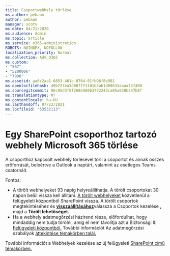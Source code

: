 ```yaml
---
title: Csoportwebhely törlése
ms.author: pebaum
author: pebaum
manager: scotv
ms.date: 04/21/2020
ms.audience: Admin
ms.topic: article
ms.service: o365-administration
ROBOTS: NOINDEX, NOFOLLOW
localization_priority: Normal
ms.collection: Adm_O365
ms.custom:
- "567"
- "5200006"
- "7996"
ms.assetid: aa6c2aa1-6853-461c-8764-01fb96f8e981
ms.openlocfilehash: 49b727ea5d08fff3101b3ab1d00631aaaa74f400
ms.sourcegitcommit: 86c95d3f0f268e500b3732243ca85a650b2e7b8f
ms.translationtype: MT
ms.contentlocale: hu-HU
ms.lasthandoff: 07/22/2021
ms.locfileid: "53532113"
---
```

# <a name="delete-a-sharepoint-site-that-belongs-to-a-microsoft-365-group"></a>Egy SharePoint csoporthoz tartozó webhely Microsoft 365 törlése

A csoporthoz kapcsolt webhely törlésével törli a csoportot és annak összes erőforrását, beleértve a Outlook a naptárt, valamint az esetleges Teams csatornáit.
  
Fontos:

- A törölt webhelyeket 93 napig helyreállíthatja. A törölt csoportokat 30 napon belül vissza kell állítani. [A törölt webhelyeket](https://admin.microsoft.com/sharepoint?page=recyclebin&modern=true) közvetlenül a felügyeleti központból SharePoint vissza. A törölt csoportok megtekintéséhez és [ **visszaállításához**](https://admin.microsoft.com/Adminportal/Home?source=applauncher#/deletedgroups)válassza a Csoportok kezelése **,** majd a **Törölt lehetőséget.**
- Ha a webhely adatmegőrzési házirend része, előfordulhat, hogy mindaddig nem tudja törölni, amíg el nem távolítja azt a Biztonsági & [Felügyeleti központból.](https://protection.office.com/?rfr=AdminCenter#/retention) További információt Az adatmegőrzési szabályok [áttekintése témakörben talál.](/microsoft-365/compliance/retention-policies)
  
További információt a Webhelyek kezelése az új felügyeleti [SharePoint című témakörben.](/sharepoint/manage-sites-in-new-admin-center)

